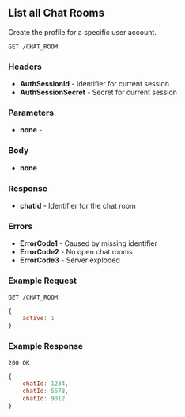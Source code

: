 ## List all Chat Rooms
Create the profile for a specific user account.

`GET /CHAT_ROOM`

### Headers
- **AuthSessionId** - Identifier for current session
- **AuthSessionSecret** - Secret for current session

### Parameters
- **none** - 

### Body
- **none**

### Response
- **chatId** - Identifier for the chat room

### Errors
- **ErrorCode1** - Caused by missing identifier
- **ErrorCode2** - No open chat rooms
- **ErrorCode3** - Server exploded

### Example Request
`GET /CHAT_ROOM`

```javascript
{
	active: 1
}
```

### Example Response
`200 OK`

```javascript
{
	chatId: 1234,
	chatId: 5678,
	chatId: 9012
}